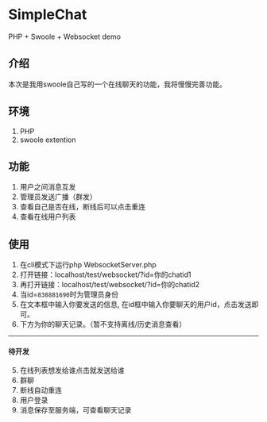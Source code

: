 # SimpleChat
PHP + Swoole + Websocket demo

## 介绍
本次是我用swoole自己写的一个在线聊天的功能，我将慢慢完善功能。

## 环境
1. PHP
2. swoole extention

## 功能
1. 用户之间消息互发
2. 管理员发送广播（群发）
3. 查看自己是否在线，断线后可以点击重连
4. 查看在线用户列表

## 使用

1. 在cli模式下运行php WebsocketServer.php
2. 打开链接：localhost/test/websocket/?id=你的chatid1
3. 再打开链接：localhost/test/websocket/?id=你的chatid2
4. 当id=`838881690`时为管理员身份
5. 在文本框中输入你要发送的信息, 在id框中输入你要聊天的用户id，点击发送即可。
6. 下方为你的聊天记录。（暂不支持离线/历史消息查看）

***

#### 待开发
5. 在线列表想发给谁点击就发送给谁
6. 群聊
7. 断线自动重连
8. 用户登录
9. 消息保存至服务端，可查看聊天记录
